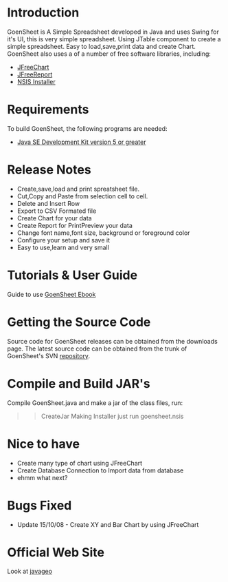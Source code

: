 # Introduction #

GoenSheet is A Simple Spreadsheet developed in Java and uses Swing for it's UI, this is very simple spreadsheet. Using JTable component to create a simple spreadsheet. Easy to load,save,print data and create Chart.
GoenSheet also uses a of a number of free software libraries, including:
  * [JFreeChart](http://www.jfree.org/jfreechart/)
  * [JFreeReport](http://www.jfree.org/jfreereport/)
  * [NSIS Installer](http://nsis.sourceforge.net/)

# Requirements #

To build GoenSheet, the following programs are needed:
  * [Java SE Development Kit version 5 or greater ](http://java.sun.com/javase/)

# Release Notes #
  * Create,save,load and print spreatsheet file.
  * Cut,Copy and Paste from selection cell to cell.
  * Delete and Insert Row
  * Export to CSV Formated file
  * Create Chart for your data
  * Create Report for PrintPreview your data
  * Change font name,font size, background or foreground color
  * Configure your setup and save it
  * Easy to use,learn and very small

# Tutorials & User Guide #
Guide to use [GoenSheet Ebook](http://javageo.com/ebook/GoenSheetChart.pdf)

# Getting the Source Code #

Source code for GoenSheet releases can be obtained from the downloads page. The latest source code can be obtained from the trunk of GoenSheet's SVN [repository](http://code.google.com/p/goensheet/source/checkout).

# Compile and Build JAR's #
Compile GoenSheet.java and make a jar of the class files, run:

> > CreateJar
Making Installer just run
> > goensheet.nsis

# Nice to have #
  * Create many type of chart using JFreeChart
  * Create Database Connection to Import data from database
  * ehmm what next?

# Bugs Fixed #
  * Update 15/10/08 - Create XY and Bar Chart by using JFreeChart

# Official Web Site #
Look at [javageo](http://javageo.com)